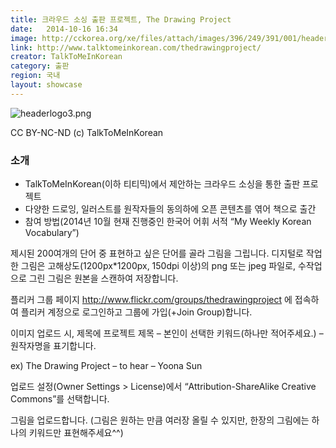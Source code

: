```yaml
---
title: 크라우드 소싱 출판 프로젝트, The Drawing Project
date:   2014-10-16 16:34
image: http://cckorea.org/xe/files/attach/images/396/249/391/001/headerlogo3.png
link: http://www.talktomeinkorean.com/thedrawingproject/
creator: TalkToMeInKorean
category: 출판
region: 국내
layout: showcase
---
```


![headerlogo3.png](http://cckorea.org/xe/files/attach/images/396/249/391/001/headerlogo3.png)

CC BY-NC-ND (c) TalkToMeInKorean

### 소개

- TalkToMeInKorean(이하 티티믹)에서 제안하는 크라우드 소싱을 통한 출판 프로젝트
- 다양한 드로잉, 일러스트를 원작자들의 동의하에 오픈 콘텐츠를 엮어 책으로 출간
- 참여 방법(2014년 10월 현재 진행중인 한국어 어휘 서적 “My Weekly Korean Vocabulary”)

제시된 200여개의 단어 중 표현하고 싶은 단어를 골라 그림을 그립니다. 디지털로 작업한 그림은 고해상도(1200px*1200px, 150dpi 이상)의 png 또는 jpeg 파일로, 수작업으로 그린 그림은 원본을 스캔하여 저장합니다.

플리커 그룹 페이지 <http://www.flickr.com/groups/thedrawingproject> 에 접속하여 플리커 계정으로 로그인하고 그룹에 가입(+Join Group)합니다.

이미지 업로드 시, 제목에 프로젝트 제목 – 본인이 선택한 키워드(하나만 적어주세요.) – 원작자명을 표기합니다.

ex) The Drawing Project – to hear – Yoona Sun

업로드 설정(Owner Settings > License)에서 “Attribution-ShareAlike Creative Commons”를 선택합니다.

그림을 업로드합니다. (그림은 원하는 만큼 여러장 올릴 수 있지만, 한장의 그림에는 하나의 키워드만 표현해주세요^^)
